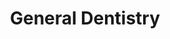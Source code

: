 ---
templateKey: specialties-page
language: en
title: General Dentistry
redirects: /especialidades/odontologia-general/

# Hero Section
hero:
  display: true
  type: default
  image: /img/hero-general-dentistry.jpg
  parallax: false
  title: >
    <span class="bebas" style="font-family:Bebas Neue Bold;color:white;font-weight:lighter">GENERAL DENTISTRY</span>
  indicator: false
  halfSize: true

# Heading Section
specialtiesHeading:
  display: true
  img: /img/icon-general-dentistry.jpg
  content: The best treatment of any disease is its prevention and our main objective should be to interpose biological barriers that truly interfere with its development.

# Aside section
paragraphSection:
  body: >
    <p><strong>The General Dentist is trained to prevent,diagnose and treat commonproblems of the general public</strong>.If you require a ROUTINE CHECK or basic dentistry such as caries removal,cleaning,prophylaxis or oral prosthesis without aesthetic,functional orperiodontal compromise,a general practice professional can provide anexcellent service.However,because the different areas of Dentistry havebecome increasingly complex and highly technified,<strong>there are numerous cases that require the intervention of professionalswith long and intensive training called Specialists</strong>.These individuals are particularly trained to execute advanced techniquesand procedures providing highly predictable and often surprising results forpatients.</p><p><strong>A good general dentist is responsible for performing the triage and primarydiagnosis of the patient</strong>,solving hygiene problems and CARIES RESTORATION that may be presented andrefer,if necessary,to the most indicated Specialist.It is important toclarify that<strong>a!0 Specialist must have completed fourth level or Postgraduate studies</strong>at a recognized national or foreign University,with an academic curriculumthat covers the teaching hours required by the different scientific societiesof the country.</p><p><strong>The generalist must have solid knowledge of oral pathology,radiology,periodontics and</strong><strong>gnatology</strong>to be able to detect the presence of lesions ordiseases in the tongue,gums,soft tissues and temporomandibular joints.Hemust also be a!0 expert in ADHESIVE DENTISTRY,since<strong>he is usually the one who does the cavitary preparations necessary for thetreatment of dental caries</strong>,applying conservative designs and trying to preserve pulp vitality at alltimes,to finally;return to the organ its usual anatomy and functionalitythrough the dental restoration process.He must therefore know and handle thedifferent adhesive systems based on the acid etching technique,the multiplerestorative materials based on dental composites and the most basic anduniversal principles of occlusion and masticatory function.</p> 
    
  image: /img/aside-general-dentistry.jpg

# Quote Section
quote:
  title: ''
  body: >
   Unfortunately, tooth decay represents a serious public health problem in our environment, because more than 98% of the Venezuelan population has suffered, suffers or will suffer at some time in their life.
  author: Dr. Vianka Xaviera Torres
  footer:
    position: General Dentist - Endodontist
    clinic: DENTAL VIP, Especialidades Odontológicas s.c.

# Parallax Section
plainParallax:
  image: /img/parallax-general-dentistry.jpg

# Faq Section
faq:
  title:  Frequently Asked Questions
  blocks:
    - questions:

      - question: What are the most common diseases that affect teeth and gums? 
        answer: >
          <p>The most frequent oral diseases are caries and periodontal conditions (gingivitis and periodontitis). Then, to a lesser extent, infectious diseases of bacterial origin, physical trauma, congenital lesions and mouth cancer. According to the World Health Organization between 60% to 90% of school-age children and about 99% of adults suffer from tooth decay, often accompanied by pain or discomfort.</p>
      - question: Is it possible to avoid them? 
        answer: >
          <p>Although the genetic component is decisive, the incidence of oral diseases can be significantly reduced by controlling the known risk factors. The control of dental plaque through the constant practice of a correct oral hygiene technique, the reduction of sugar intake, the well-balanced diet rich in fruits, vegetables and fiber, the reduction of alcohol consumption, the cessation of smoking habit, the periodic professional controls and the topical applications of fluoride will have a favorable impact on the appearance and prevalence of caries, periodontal diseases and oral neoplasms.</p>
      - question: What is bacterial plaque? 
        answer: >
          <p>Dental or bacterial plaque is a white-yellowish sticky substance that easily adheres to teeth and accumulates many species of microbes (aerobic and anaerobic) within an intercellular matrix of organic origin. The plaque is formed from food debris that has not been removed and that serve as a perfect substrate for colonization and multiplication of bacteria. The importance of its control lies in the fact that it is the main cause of the two most common infections of the oral cavity: dental caries and periodontal disease.</p>
      - question: How is it different from calculus or dental tartar? 
        answer: >
          <p>Dental calculus, also known as dental stone or dental tartar, is the result of solidification of the bacterial plaque by the precipitation and progressive accumulation of mineral salts; calcium and phosphorus mainly. Because it is a mineralized, rough and firmly adhered to the teeth material, it houses and retains enormous amounts of bacterial plaque on its surface, and unlike it, it cannot be removed by the toothbrush. Only a professional cleaning can eliminate it.</p>
      - question: Is it normal for the gums to bleed when I brushing my teeth? 
        answer: >
          <p>At all. Although such a phenomenon could be due to a systemic condition, the usual cause is due to the chronic accumulation of dental plaque that generates a reversible inflammatory pathological entity known as gingivitis, but that aggravated, leads to the formation of tartar, pathological sacs, resorption of the alveolar bone and teeth fall (periodontitis). Hemorrhage of gingival origin is the most obvious sign of the so-called periodontal disease.</p>
      - question: Why does bad breath occur? 
        answer: >
          <p>Halitosis, also known as bad breath, is defined as the set of unpleasant odors that are emitted through the mouth. It is a problem that affects one in three people and is associated with poor oral hygiene or diseases of the oral cavity, although sometimes it can be a clinical manifestation of some other systemic or gastrointestinal disease.</p>
      - question: What is the best oral hygiene technique? 
        answer: >
          <p>That which is practiced religiously after each meal and that contemplates the use of the conventional brush, interproximal brush, dental floss and mouthwash. Optimal brushing takes at least three minutes of time and to perform it properly we must place the bristles on the dental surface and its adjacent gum with an angle of 45 degrees, then apply short and smooth horizontal movements paying special attention to the tooth-gum interface, hard to reach back teeth and areas where there are fillings, crowns, orthodontic appliances or dental implants. Never forget to brush your tongue.</p>
      - question: Are electric brushes better than manual ones? 
        answer: >
          <p>Both are definitely effective, with both types you can achieve optimal and adequate tooth brushing. You can use the one that suits you, as long as the technique is appropriate. Electric brushes may work better than manual ones in people with limited dexterity, arthritis, degenerative or mental diseases that compromising motor skills.</p>
      - question: How often should I visit the dentist? 
        answer: >
          <p>Normally recommended once a year. Fortunately, the process of caries and tartar development is relatively slow if reasonable oral hygiene is practiced, so a check every 12 months will be adequate to prevent diseases, detect and treat incipient lesions and maintain healthy mouth, teeth and gums. However, for some people with pre-existing pathologies, extensive oral rehabilitations, dental implants, orthodontic treatments or bad habits, a higher frequency may be necessary, which can range between 2 and 4 times a year. A typical case is that of those patients who suffer from gingivitis or chronic periodontitis, and who usually require permanent periodontal support therapy.</p>
      - question: Why are several x-rays necessary to make a good oral diagnosis?
        answer: >
          <p>Because they expose details that are not accessible to the human eye. Only through radiological images we will can detect the very frequent proximal caries (those that form on the contact surfaces of the teeth), alveolar and interproximal bone alterations and resorptions, periodontal diseases, pulp and periapical conditions, root resorptions, impacted teeth, odontogenic tumors and cysts and defective or permeable restorations; among other anomalies. A diagnosis without the support of radiographic evidence will always leave much to be desired.</p>
    - questions:
      - question: What is a tartrectomy or prophylaxis? 
        answer: >
          <p>It is what is popularly known as "dental cleaning". Tartrectomy is a clinical procedure that consists of the mechanical removal of all calculus and dental plaque accumulated in the teeth, gingival margin and interdental spaces, through the use of ultrasonic devices and special dental instruments. It should be practiced periodically, every 6 or 12 months, since there are areas in the mouth that not even a correct brushing is able to reach.</p>
      - question: What is a tooth polishing? 
        answer: >
          <p>Both natural and artificial teeth suffer wear, and over time, they acquire certain roughness in their outer layers that it is advisable to remove. There are several techniques for this that provide not only an aesthetic benefit, but also a hygienic and functional ones, since a smooth and polished surface retains a smaller amount of dental plaque and is then easier to address and clean.</p>
      - question: What are the benefits of a topical fluoride application? 
        answer: >
          <p>This chemical element gives three main benefits: it increases the resistance of the enamel, is antibacterial and promotes remineralization. Fluorides directly inhibit the formation of bacterial acids and contribute to the incorporation of calcium and phosphate ions in the enamel, decreasing their susceptibility to tooth decay. Normally they are applied in gel form with the use of special trays and directly on the dental surface.</p>
      - question: How are cavities formed? 
        answer: >
          <p>If they are not removed periodically, the bacteria contained in the dental plaque generate powerful organic acids that attack and demineralize the hard or inorganic tissues of susceptible teeth. Thus, on the surface of the enamel, grooves and cracks may be formed that will cause the entry of new bacteria and the proliferation of a greater amount of dental plaque. This demineralization process can be reversible in the early stages, however, the continued attack of the acids will lead to further destruction of the tooth enamel and the creation of holes on the tooth surfaces that could reach the dentin, and even, to the dental pulp; compromising then its vitality.</p>
      - question: How are they cured or eliminated? 
        answer: >
          <p>It depends on the development, extension and depth of them. If it is incipient or moderate, all infected tissue is removed and the cavity is sealed with a special material, usually based on dental composite resins. In more advanced states, caries usually affects the dental pulp or nerve of the tooth and it is then necessary to perform a root canal treatment. In addition, after endodontics, a ceramic inlay or crown is usually indicated to protect the weakened remaining dental structure and prevent its fracture.</p>
      - question: Is dental amalgam still used? 
        answer: >
          <p>Although the appearance of new adhesive materials for direct filling has been very beneficial from the aesthetic point of view, they do not in any way affect the relevance and indication of other traditional materials that are even yet more resistant, more durable and more economical. This is the case of silver amalgam, which undoubtedly remains like the best option in situations where restored teeth, due to the type of bite, are exposed to considerable forces or overloads; as in many posterior teeth, at the level of molars.</p>
      - question: What are and how are dental composites placed? 
        answer: >
          <p>They are synthetic materials mixed heterogeneously to form a single compound of varied elements. They are used in dentistry to fill teeth because they are very aesthetic and also because they adhere micromechanically to their surface using the acid etching technique. Composite resins consist of a polymeric organic component called matrix and an inorganic component that acts as a filler mineral. They are generally photosensitive and halogen light is used for placement.</p>
      - question: When is it necessary to replace an old filling? 
        answer: >
          <p>The answer is very simple, when there is dental sensitivity, when the material is damaged, broken or fractured, when marginal filtration and/or recurrence caries is observed or when a radiographic study shows a coronal radiolucent area that suggests a failure of cohesive type.</p>
      - question: What is bruxism? 
        answer: >
          <p>Bruxism is the involuntary habit of clenching or grinding your teeth without functional purposes. It affects between 10% and 20% of the population, being able to generate headache, pain of the masticatory muscles, neck and ears. Grinding habit, if not treated on time, can lead to wear or fracture of the teeth completely, compromising the aesthetics and occlusal function of the person.</p>
      - question: When is a dental splint indicated? 
        answer: >
          <p>The dental, discharge, stabilization or deprogramming splint is a transparent, hard, custom-made acrylic resin device that is placed on the upper or lower arch (depending on the characteristics of the case) of the patient, and which is used for palliative treatment of bruxism and to reduce muscle hyperactivity associated with occlusal, functional and inflammatory disorders of the temporomandibular joint (TMJ). We also indicate it routinely as a protective device in patients with extensive fixed or implant-supported rehabilitations.</p>

# Clinic Cases
clinicCases:
  title: General Dentistry - Clinic Cases
  items:
    - image: /img/clinic-cases-general-dentistry-en-01-thumb.jpg
      title: > 
        <h6>CERVICAL ABRASION INJURIES </h6>
    - image: /img/clinic-cases-general-dentistry-en-02-thumb.jpg
      title: >
        <h6>FAILURE OF DENTAL AMALGAM </h6>
    - image: /img/clinic-cases-general-dentistry-en-03-thumb.jpg
      title: >
        <h6>RESTORING PROXIMAL CARIES LESIONS</h6>
    - image: /img/clinic-cases-general-dentistry-en-04-thumb.jpg
      title: >
        <h6>SPLINTING BY DENTAL TRAUMA</h6>
    - image: /img/clinic-cases-general-dentistry-en-05-thumb.jpg
      title: >
        <h6>DENTAL CARIES TREATMENT</h6>
    - image: /img/clinic-cases-general-dentistry-en-06-thumb.jpg
      title: >
        <h6>CLASS III CAVITIES AND PHOTOCURED COMPOSITES</h6>
    - image: /img/clinic-cases-general-dentistry-en-07-thumb.jpg
      title: >
        <h6>PROVISIONAL FIXED PROSTHESIS</h6>
    - image: /img/clinic-cases-general-dentistry-en-08-thumb.jpg
      title: >
        <h6>UPPER REMOVABLE PARTIAL DENTURE (RPD) </h6>
    - image: /img/clinic-cases-general-dentistry-en-09-thumb.jpg
      title: >
        <h6>FRACTURED INCISAL EDGES </h6>
    - image: /img/clinic-cases-general-dentistry-en-10-thumb.jpg
      title: >
        <h6>TONGUE INJURY TREATMENT </h6>
    - image: /img/clinic-cases-general-dentistry-en-11-thumb.jpg 
      title: >
        <h6>DENTO-MUCO-SUPPORTED PROSTHESIS REPLACEMENT </h6>
    - image: /img/clinic-cases-general-dentistry-en-12-thumb.jpg
      title: >
        <h6>PORCELAIN INLAY</h6>
    - image: /img/clinic-cases-general-dentistry-en-13-thumb.jpg
      title: >
        <h6>TARTRECTOMY OR DENTAL CLEANING</h6>
    - image: /img/clinic-cases-general-dentistry-en-14-thumb.jpg
      title: >
        <h6>MICRORELLENE COMPOSITE RESTORATION</h6>
    - image: /img/clinic-cases-general-dentistry-en-15-thumb.jpg
      title: >
        <h6>TOTAL CERAMIC CROWN</h6>
    - image: /img/clinic-cases-general-dentistry-en-16-thumb.jpg
      title: >
        <h6>DENTAL IMPLANT AND ZIRCONIA CROWN</h6>
    - image: /img/clinic-cases-general-dentistry-en-17-thumb.jpg
      title: >
        <h6>DENTAL PROPHYLAXIS AND TOOTH POLISHING </h6>
    - image: /img/clinic-cases-general-dentistry-en-18-thumb.jpg
      title: >
        <h6>REMOVABLE DENTURE WITHOUT VISIBLE HOOKS</h6>
    - image: /img/clinic-cases-general-dentistry-en-19-thumb.jpg
      title: >
        <h6>THERMO-POLYMERIZABLE ACRYLIC RPD</h6>
    - image: /img/clinic-cases-general-dentistry-en-20-thumb.jpg
      title: >
        <h6>FIBER POSTS AND METAL-FREE CROWNS</h6>
    - image: /img/clinic-cases-general-dentistry-en-21-thumb.jpg
      title: >
        <h6>ZIRCONIA CROWNS ON SUPERIOR INCISORS</h6>
  lightbox:
    placeholder: ''
    type: ''
    images: 
      - image: /img/clinic-cases-general-dentistry-en-01.jpg
      - image: /img/clinic-cases-general-dentistry-en-02.jpg
      - image: /img/clinic-cases-general-dentistry-en-03.jpg
      - image: /img/clinic-cases-general-dentistry-en-04.jpg
      - image: /img/clinic-cases-general-dentistry-en-05.jpg
      - image: /img/clinic-cases-general-dentistry-en-06.jpg
      - image: /img/clinic-cases-general-dentistry-en-07.jpg
      - image: /img/clinic-cases-general-dentistry-en-08.jpg
      - image: /img/clinic-cases-general-dentistry-en-09.jpg
      - image: /img/clinic-cases-general-dentistry-en-10.jpg
      - image: /img/clinic-cases-general-dentistry-en-11.jpg
      - image: /img/clinic-cases-general-dentistry-en-12.jpg
      - image: /img/clinic-cases-general-dentistry-en-13.jpg
      - image: /img/clinic-cases-general-dentistry-en-14.jpg
      - image: /img/clinic-cases-general-dentistry-en-15.jpg
      - image: /img/clinic-cases-general-dentistry-en-16.jpg
      - image: /img/clinic-cases-general-dentistry-en-17.jpg
      - image: /img/clinic-cases-general-dentistry-en-18.jpg
      - image: /img/clinic-cases-general-dentistry-en-19.jpg
      - image: /img/clinic-cases-general-dentistry-en-20.jpg
      - image: /img/clinic-cases-general-dentistry-en-21.jpg

# Responsive Aside Paragraphs
asides:
  display: false
  sections:
    - align: right
      title: >
        <h3>''</h3>
      content: >
        <p>''</p>
      image: /img/professionals-dr-castor-jose-garaban-povea.png
      footer:
        display: true
        image:
          src: /img/professionals-dr-castor-jose-garaban-povea-studies.jpg
          display: true
        button:
          text: ''
          to: ''
          display: false
  
  
# Testimonial Section
lightQuote:
  color: '#fff'
  display: true
  img:
    ld: /img/quotes-general-dentistry.jpg
    pt: /img/quotes-general-dentistry-portrait.jpg
  content: EXCELLENT PROFESSIONALS, VERY DETAILED AT THE TIME OF DIAGNOSTICS AND WITH VERY GOOD PROVISION TO EXPOSE TO THE PATIENT THE DENTAL PROBLEMS DETECTED AND THE RELEVANT PROCEDURES FOR ITS IMMEDIATE CORRECTION. THEY FORM A FIRST LEVEL TEAM. "

# Contact Form
form:
  title: Consult Us Right Now!
  img: /img/parallax-form-specialties.png

# Procedures Section
procedures:
  display: true
  title: Give your Health the Value It Deserves!
  procedures:
    - title: Facilities
      to: /en/the-clinic/facilities/
      img: /img/procedures-facilities.jpg
    - title: Technology
      to: /en/the-clinic/technology/
      img: /img/procedures-technology.jpg
    - title: Professional Staff
      to:  /en/professional-staff/
      img: /img/procedures-professionals.png
---